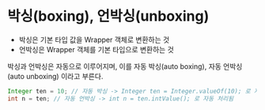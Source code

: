 # 박싱(boxing), 언박싱(unboxing)

- 박싱은 기본 타입 값을 Wrapper 객체로 변환하는 것
- 언박싱은 Wrapper 객체를 기본 타입으로 변환하는 것

박싱과 언박싱은 자동으로 이루어지며, 이를 자동 박싱(auto boxing), 자동 언박싱(auto unboxing)
이라고 부른다.

```java
Integer ten = 10; // 자동 박싱 -> Integer ten = Integer.valueOf(10); 로 자동 처리됨
int n = ten; // 자동 언박싱 -> int n = ten.intValue(); 로 자동 처리됨
```
